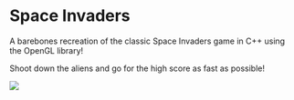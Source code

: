 <h1>Space Invaders</h1>

A barebones recreation of the classic Space Invaders game in C++ using the OpenGL library!

Shoot down the aliens and go for the high score as fast as possible!

<img src="https://i.imgur.com/kYZgTcb.gif"/>
